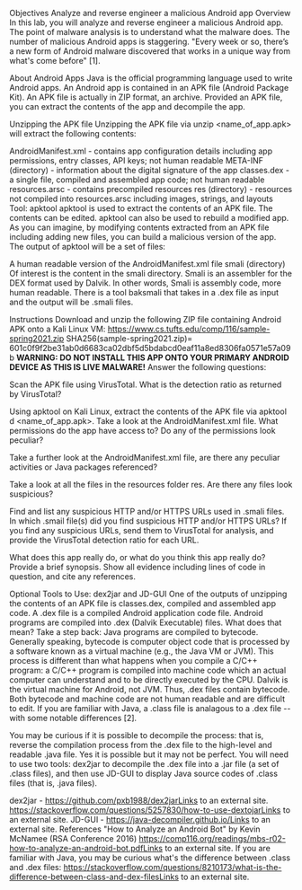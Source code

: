 Objectives
Analyze and reverse engineer a malicious Android app
Overview
In this lab, you will analyze and reverse engineer a malicious Android app. The point of malware analysis is to understand what the malware does. The number of malicious Android apps is staggering. "Every week or so, there’s a new form of Android malware discovered that works in a unique way from what's come before" [1].

About Android Apps
Java is the official programming language used to write Android apps. An Android app is contained in an APK file (Android Package Kit). An APK file is actually in ZIP format, an archive. Provided an APK file, you can extract the contents of the app and decompile the app.

Unzipping the APK file
Unzipping the APK file via unzip <name_of_app.apk> will extract the following contents:

AndroidManifest.xml - contains app configuration details including app permissions, entry classes, API keys; not human readable
META-INF (directory) - information about the digital signature of the app
classes.dex - a single file, compiled and assembled app code; not human readable
resources.arsc - contains precompiled resources
res (directory) - resources not compiled into resources.arsc including images, strings, and layouts
Tool: apktool
apktool is used to extract the contents of an APK file. The contents can be edited. apktool can also be used to rebuild a modified app. As you can imagine, by modifying contents extracted from an APK file including adding new files, you can build a malicious version of the app. The output of apktool will be a set of files:

A human readable version of the AndroidManifest.xml file
smali (directory)
Of interest is the content in the smali directory. Smali is an assembler for the DEX format used by Dalvik. In other words, Smali is assembly code, more human readable. There is a tool baksmali that takes in a .dex file as input and the output will be .smali files.

Instructions
Download and unzip the following ZIP file containing Android APK onto a Kali Linux VM: https://www.cs.tufts.edu/comp/116/sample-spring2021.zip SHA256(sample-spring2021.zip)= 601c0f9f2be31ab0d6683ca02dbf5d5bdabcd0eaf11a8ed8306fa0571e57a09b **WARNING: DO NOT INSTALL THIS APP ONTO YOUR PRIMARY ANDROID DEVICE AS THIS IS LIVE MALWARE!** Answer the following questions:

Scan the APK file using VirusTotal. What is the detection ratio as returned by VirusTotal?

Using apktool on Kali Linux, extract the contents of the APK file via apktool d <name_of_app.apk>. Take a look at the AndroidManifest.xml file. What permissions do the app have access to? Do any of the permissions look peculiar?

Take a further look at the AndroidManifest.xml file, are there any peculiar activities or Java packages referenced?

Take a look at all the files in the resources folder res. Are there any files look suspicious?

Find and list any suspicious HTTP and/or HTTPS URLs used in .smali files. In which .smail file(s) did you find suspicious HTTP and/or HTTPS URLs? If you find any suspicious URLs, send them to VirusTotal for analysis, and provide the VirusTotal detection ratio for each URL.

What does this app really do, or what do you think this app really do? Provide a brief synopsis. Show all evidence including lines of code in question, and cite any references.

Optional Tools to Use: dex2jar and JD-GUI
One of the outputs of unzipping the contents of an APK file is classes.dex, compiled and assembled app code. A .dex file is a compiled Android application code file. Android programs are compiled into .dex (Dalvik Executable) files. What does that mean? Take a step back: Java programs are compiled to bytecode. Generally speaking, bytecode is computer object code that is processed by a software known as a virtual machine (e.g., the Java VM or JVM). This process is different than what happens when you compile a C/C++ program: a C/C++ program is compiled into machine code which an actual computer can understand and to be directly executed by the CPU. Dalvik is the virtual machine for Android, not JVM. Thus, .dex files contain bytecode. Both bytecode and machine code are not human readable and are difficult to edit. If you are familiar with Java, a .class file is analagous to a .dex file --with some notable differences [2].

You may be curious if it is possible to decompile the process: that is, reverse the compilation process from the .dex file to the high-level and readable .java file. Yes it is possible but it may not be perfect. You will need to use two tools: dex2jar to decompile the .dex file into a .jar file (a set of .class files), and then use JD-GUI to display Java source codes of .class files (that is, .java files).

dex2jar - https://github.com/pxb1988/dex2jarLinks to an external site.
https://stackoverflow.com/questions/5257830/how-to-use-dextojarLinks to an external site.
JD-GUI - https://java-decompiler.github.io/Links to an external site.
References
"How to Analyze an Android Bot" by Kevin McNamee (RSA Conference 2016) https://comp116.org/readings/mbs-r02-how-to-analyze-an-android-bot.pdfLinks to an external site.
If you are familiar with Java, you may be curious what's the difference between .class and .dex files: https://stackoverflow.com/questions/8210173/what-is-the-difference-between-class-and-dex-filesLinks to an external site.
